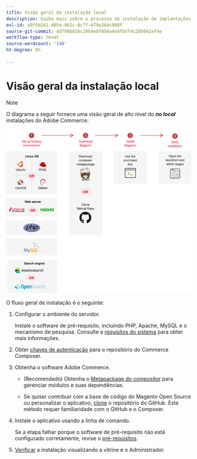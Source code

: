```yaml
---
title: Visão geral da instalação local
description: Saiba mais sobre o processo de instalação de implantações locais do Adobe Commerce.
exl-id: a9f5b241-d05d-462c-8c7f-479a264c988f
source-git-commit: ddf988826c29b4ebf054a4d4fb5f4c285662ef4e
workflow-type: tm+mt
source-wordcount: '148'
ht-degree: 0%

---
```


# Visão geral da instalação local

>[!NOTE]
>
>O diagrama a seguir fornece uma visão geral de alto nível do _**no local**_ instalações do Adobe Commerce:

![Como a instalação funciona](../assets/installation/install-diagram-24.svg)

O fluxo geral de instalação é o seguinte:

1. Configurar o ambiente do servidor.

   Instale o software de pré-requisito, incluindo PHP, Apache, MySQL e o mecanismo de pesquisa. Consulte a [requisitos do sistema](system-requirements.md) para obter mais informações.

1. Obter [chaves de autenticação](prerequisites/authentication-keys.md) para o repositório do Commerce Composer.

1. Obtenha o software Adobe Commerce.

   * (Recomendado) Obtenha o [Metapackage do compositor](composer.md) para gerenciar módulos e suas dependências.

   * Se quiser contribuir com a base de código do Magento Open Source ou personalizar o aplicativo, [clone](https://developer.adobe.com/commerce/contributor/guides/install/clone-repository/) o repositório do GitHub. Este método requer familiaridade com o GitHub e o Composer.

1. Instale o aplicativo usando a linha de comando.

   Se a etapa falhar porque o software de pré-requisito não está configurado corretamente, revise o [pré-requisitos](prerequisites/overview.md).

1. [Verificar](next-steps/verify.md) a instalação visualizando a vitrine e o Administrador.

